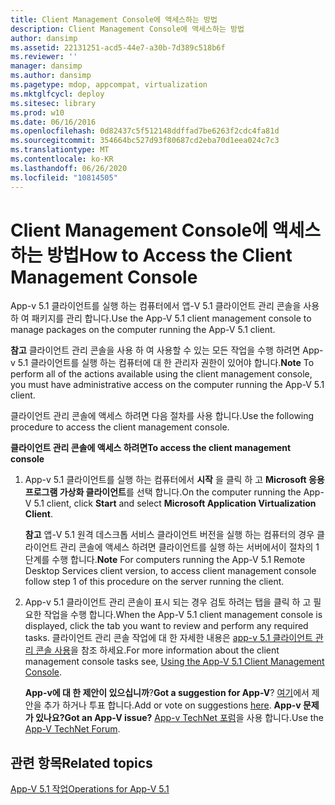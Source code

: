 ```yaml
---
title: Client Management Console에 액세스하는 방법
description: Client Management Console에 액세스하는 방법
author: dansimp
ms.assetid: 22131251-acd5-44e7-a30b-7d389c518b6f
ms.reviewer: ''
manager: dansimp
ms.author: dansimp
ms.pagetype: mdop, appcompat, virtualization
ms.mktglfcycl: deploy
ms.sitesec: library
ms.prod: w10
ms.date: 06/16/2016
ms.openlocfilehash: 0d82437c5f512148ddffad7be6263f2cdc4fa81d
ms.sourcegitcommit: 354664bc527d93f80687cd2eba70d1eea024c7c3
ms.translationtype: MT
ms.contentlocale: ko-KR
ms.lasthandoff: 06/26/2020
ms.locfileid: "10814505"
---
```

# <span data-ttu-id="abcfc-103">Client Management Console에 액세스하는 방법</span><span class="sxs-lookup"><span data-stu-id="abcfc-103">How to Access the Client Management Console</span></span>


<span data-ttu-id="abcfc-104">App-v 5.1 클라이언트를 실행 하는 컴퓨터에서 앱-V 5.1 클라이언트 관리 콘솔을 사용 하 여 패키지를 관리 합니다.</span><span class="sxs-lookup"><span data-stu-id="abcfc-104">Use the App-V 5.1 client management console to manage packages on the computer running the App-V 5.1 client.</span></span>

<span data-ttu-id="abcfc-105">**참고**  클라이언트 관리 콘솔을 사용 하 여 사용할 수 있는 모든 작업을 수행 하려면 App-v 5.1 클라이언트를 실행 하는 컴퓨터에 대 한 관리자 권한이 있어야 합니다.</span><span class="sxs-lookup"><span data-stu-id="abcfc-105">**Note** To perform all of the actions available using the client management console, you must have administrative access on the computer running the App-V 5.1 client.</span></span>

 

<span data-ttu-id="abcfc-106">클라이언트 관리 콘솔에 액세스 하려면 다음 절차를 사용 합니다.</span><span class="sxs-lookup"><span data-stu-id="abcfc-106">Use the following procedure to access the client management console.</span></span>

**<span data-ttu-id="abcfc-107">클라이언트 관리 콘솔에 액세스 하려면</span><span class="sxs-lookup"><span data-stu-id="abcfc-107">To access the client management console</span></span>**

1.  <span data-ttu-id="abcfc-108">App-v 5.1 클라이언트를 실행 하는 컴퓨터에서 **시작** 을 클릭 하 고 **Microsoft 응용 프로그램 가상화 클라이언트**를 선택 합니다.</span><span class="sxs-lookup"><span data-stu-id="abcfc-108">On the computer running the App-V 5.1 client, click **Start** and select **Microsoft Application Virtualization Client**.</span></span>

    <span data-ttu-id="abcfc-109">**참고**  앱-V 5.1 원격 데스크톱 서비스 클라이언트 버전을 실행 하는 컴퓨터의 경우 클라이언트 관리 콘솔에 액세스 하려면 클라이언트를 실행 하는 서버에서이 절차의 1 단계를 수행 합니다.</span><span class="sxs-lookup"><span data-stu-id="abcfc-109">**Note** For computers running the App-V 5.1 Remote Desktop Services client version, to access client management console follow step 1 of this procedure on the server running the client.</span></span>

     

2.  <span data-ttu-id="abcfc-110">App-v 5.1 클라이언트 관리 콘솔이 표시 되는 경우 검토 하려는 탭을 클릭 하 고 필요한 작업을 수행 합니다.</span><span class="sxs-lookup"><span data-stu-id="abcfc-110">When the App-V 5.1 client management console is displayed, click the tab you want to review and perform any required tasks.</span></span> <span data-ttu-id="abcfc-111">클라이언트 관리 콘솔 작업에 대 한 자세한 내용은 [app-v 5.1 클라이언트 관리 콘솔 사용](using-the-app-v-51-client-management-console.md)을 참조 하세요.</span><span class="sxs-lookup"><span data-stu-id="abcfc-111">For more information about the client management console tasks see, [Using the App-V 5.1 Client Management Console](using-the-app-v-51-client-management-console.md).</span></span>

    <span data-ttu-id="abcfc-112">**App-v에 대 한 제안이 있으십니까**?</span><span class="sxs-lookup"><span data-stu-id="abcfc-112">**Got a suggestion for App-V**?</span></span> <span data-ttu-id="abcfc-113">[여기](http://appv.uservoice.com/forums/280448-microsoft-application-virtualization)에서 제안을 추가 하거나 투표 합니다.</span><span class="sxs-lookup"><span data-stu-id="abcfc-113">Add or vote on suggestions [here](http://appv.uservoice.com/forums/280448-microsoft-application-virtualization).</span></span> **<span data-ttu-id="abcfc-114">App-v 문제가 있나요?</span><span class="sxs-lookup"><span data-stu-id="abcfc-114">Got an App-V issue?</span></span>** <span data-ttu-id="abcfc-115">[App-v TechNet 포럼](https://social.technet.microsoft.com/Forums/home?forum=mdopappv)을 사용 합니다.</span><span class="sxs-lookup"><span data-stu-id="abcfc-115">Use the [App-V TechNet Forum](https://social.technet.microsoft.com/Forums/home?forum=mdopappv).</span></span>

## <span data-ttu-id="abcfc-116">관련 항목</span><span class="sxs-lookup"><span data-stu-id="abcfc-116">Related topics</span></span>


[<span data-ttu-id="abcfc-117">App-V 5.1 작업</span><span class="sxs-lookup"><span data-stu-id="abcfc-117">Operations for App-V 5.1</span></span>](operations-for-app-v-51.md)

 

 






